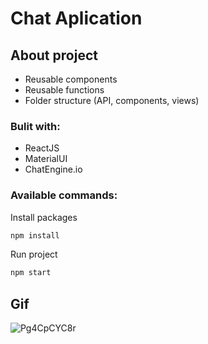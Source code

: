 
# Chat Aplication

## About project

- Reusable components
- Reusable functions
- Folder structure (API, components, views)

### Bulit with:

- ReactJS
- MaterialUI
- ChatEngine.io

### Available commands:

Install packages

```sh
npm install
```

Run project

```sh
npm start
```

## Gif 

![Pg4CpCYC8r](https://user-images.githubusercontent.com/72163962/131313096-2738ed95-e93a-4248-9a37-6869b0d29e8e.gif)
